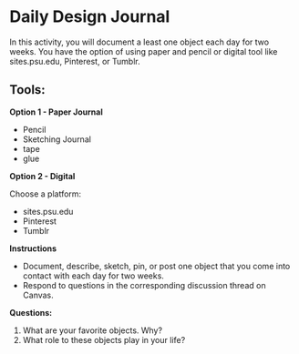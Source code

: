 # Daily Design Journal

In this activity, you will document a least one object each day for two weeks. You have the option of using paper and pencil or digital tool like sites.psu.edu, Pinterest, or Tumblr.

## Tools:
**Option 1 - Paper Journal**

- Pencil
- Sketching Journal
- tape
- glue

**Option 2 - Digital**

Choose a platform:

- sites.psu.edu
- Pinterest
- Tumblr

**Instructions**

- Document, describe, sketch, pin, or post one object that you come into contact with each day for two weeks. 
- Respond to questions in the corresponding discussion thread on Canvas.

**Questions:**

1. What are your favorite objects. Why?
2. What role to these objects play in your life?